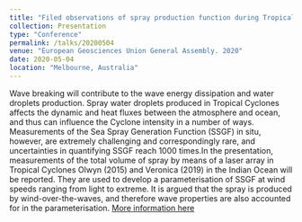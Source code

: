 ```yaml
---
title: "Filed observations of spray production function during Tropical Cyclones Olwyn and Veronica"
collection: Presentation
type: "Conference"
permalink: /talks/20200504
venue: "European Geosciences Union General Assembly. 2020"
date: 2020-05-04
location: "Melbourne, Australia"
---
```


Wave breaking will contribute to the wave energy dissipation and water droplets production. Spray water droplets produced in Tropical Cyclones affects the dynamic and heat fluxes between the atmosphere and ocean, and thus can influence the Cyclone intensity in a number of ways. Measurements of the Sea Spray Generation Function (SSGF) in situ, however, are extremely challenging and correspondingly rare, and uncertainties in quantifying SSGF reach 1000 times.In the presentation, measurements of the total volume of spray by means of a laser array in Tropical Cyclones Olwyn (2015) and Veronica (2019) in the Indian Ocean will be reported. They are used to develop a parameterisation of SSGF at wind speeds ranging from light to extreme. It is argued that the spray is produced by wind-over-the-waves, and therefore wave properties are also accounted for in the parameterisation.
[More information here](https://ui.adsabs.harvard.edu/abs/2020EGUGA..22.7481B/abstract)

